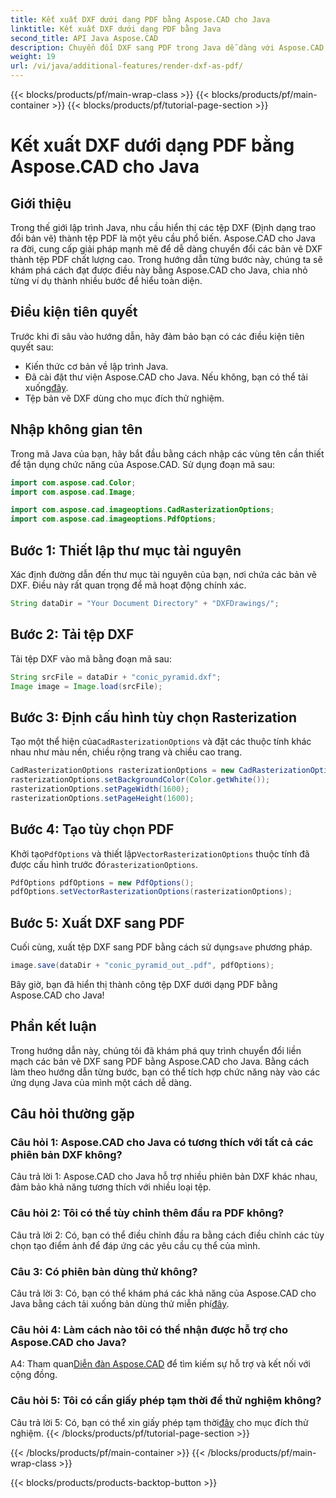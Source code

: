 ```yaml
---
title: Kết xuất DXF dưới dạng PDF bằng Aspose.CAD cho Java
linktitle: Kết xuất DXF dưới dạng PDF bằng Java
second_title: API Java Aspose.CAD
description: Chuyển đổi DXF sang PDF trong Java dễ dàng với Aspose.CAD. Hãy làm theo hướng dẫn từng bước của chúng tôi để hiển thị liền mạch.
weight: 19
url: /vi/java/additional-features/render-dxf-as-pdf/
---
```


{{< blocks/products/pf/main-wrap-class >}}
{{< blocks/products/pf/main-container >}}
{{< blocks/products/pf/tutorial-page-section >}}

# Kết xuất DXF dưới dạng PDF bằng Aspose.CAD cho Java

## Giới thiệu

Trong thế giới lập trình Java, nhu cầu hiển thị các tệp DXF (Định dạng trao đổi bản vẽ) thành tệp PDF là một yêu cầu phổ biến. Aspose.CAD cho Java ra đời, cung cấp giải pháp mạnh mẽ để dễ dàng chuyển đổi các bản vẽ DXF thành tệp PDF chất lượng cao. Trong hướng dẫn từng bước này, chúng ta sẽ khám phá cách đạt được điều này bằng Aspose.CAD cho Java, chia nhỏ từng ví dụ thành nhiều bước để hiểu toàn diện.

## Điều kiện tiên quyết

Trước khi đi sâu vào hướng dẫn, hãy đảm bảo bạn có các điều kiện tiên quyết sau:

- Kiến thức cơ bản về lập trình Java.
-  Đã cài đặt thư viện Aspose.CAD cho Java. Nếu không, bạn có thể tải xuống[đây](https://releases.aspose.com/cad/java/).
- Tệp bản vẽ DXF dùng cho mục đích thử nghiệm.

## Nhập không gian tên

Trong mã Java của bạn, hãy bắt đầu bằng cách nhập các vùng tên cần thiết để tận dụng chức năng của Aspose.CAD. Sử dụng đoạn mã sau:

```java
import com.aspose.cad.Color;
import com.aspose.cad.Image;

import com.aspose.cad.imageoptions.CadRasterizationOptions;
import com.aspose.cad.imageoptions.PdfOptions;
```

## Bước 1: Thiết lập thư mục tài nguyên

Xác định đường dẫn đến thư mục tài nguyên của bạn, nơi chứa các bản vẽ DXF. Điều này rất quan trọng để mã hoạt động chính xác. 

```java
String dataDir = "Your Document Directory" + "DXFDrawings/";
```

## Bước 2: Tải tệp DXF

Tải tệp DXF vào mã bằng đoạn mã sau:

```java
String srcFile = dataDir + "conic_pyramid.dxf";
Image image = Image.load(srcFile);
```

## Bước 3: Định cấu hình tùy chọn Rasterization

 Tạo một thể hiện của`CadRasterizationOptions` và đặt các thuộc tính khác nhau như màu nền, chiều rộng trang và chiều cao trang.

```java
CadRasterizationOptions rasterizationOptions = new CadRasterizationOptions();
rasterizationOptions.setBackgroundColor(Color.getWhite());
rasterizationOptions.setPageWidth(1600);
rasterizationOptions.setPageHeight(1600);
```

## Bước 4: Tạo tùy chọn PDF

 Khởi tạo`PdfOptions` và thiết lập`VectorRasterizationOptions` thuộc tính đã được cấu hình trước đó`rasterizationOptions`.

```java
PdfOptions pdfOptions = new PdfOptions();
pdfOptions.setVectorRasterizationOptions(rasterizationOptions);
```

## Bước 5: Xuất DXF sang PDF

 Cuối cùng, xuất tệp DXF sang PDF bằng cách sử dụng`save` phương pháp.

```java
image.save(dataDir + "conic_pyramid_out_.pdf", pdfOptions);
```

Bây giờ, bạn đã hiển thị thành công tệp DXF dưới dạng PDF bằng Aspose.CAD cho Java!

## Phần kết luận

Trong hướng dẫn này, chúng tôi đã khám phá quy trình chuyển đổi liền mạch các bản vẽ DXF sang PDF bằng Aspose.CAD cho Java. Bằng cách làm theo hướng dẫn từng bước, bạn có thể tích hợp chức năng này vào các ứng dụng Java của mình một cách dễ dàng.

## Câu hỏi thường gặp

### Câu hỏi 1: Aspose.CAD cho Java có tương thích với tất cả các phiên bản DXF không?

Câu trả lời 1: Aspose.CAD cho Java hỗ trợ nhiều phiên bản DXF khác nhau, đảm bảo khả năng tương thích với nhiều loại tệp.

### Câu hỏi 2: Tôi có thể tùy chỉnh thêm đầu ra PDF không?

Câu trả lời 2: Có, bạn có thể điều chỉnh đầu ra bằng cách điều chỉnh các tùy chọn tạo điểm ảnh để đáp ứng các yêu cầu cụ thể của mình.

### Câu 3: Có phiên bản dùng thử không?

 Câu trả lời 3: Có, bạn có thể khám phá các khả năng của Aspose.CAD cho Java bằng cách tải xuống bản dùng thử miễn phí[đây](https://releases.aspose.com/).

### Câu hỏi 4: Làm cách nào tôi có thể nhận được hỗ trợ cho Aspose.CAD cho Java?

 A4: Tham quan[Diễn đàn Aspose.CAD](https://forum.aspose.com/c/cad/19) để tìm kiếm sự hỗ trợ và kết nối với cộng đồng.

### Câu hỏi 5: Tôi có cần giấy phép tạm thời để thử nghiệm không?

 Câu trả lời 5: Có, bạn có thể xin giấy phép tạm thời[đây](https://purchase.aspose.com/temporary-license/) cho mục đích thử nghiệm.
{{< /blocks/products/pf/tutorial-page-section >}}

{{< /blocks/products/pf/main-container >}}
{{< /blocks/products/pf/main-wrap-class >}}

{{< blocks/products/products-backtop-button >}}
